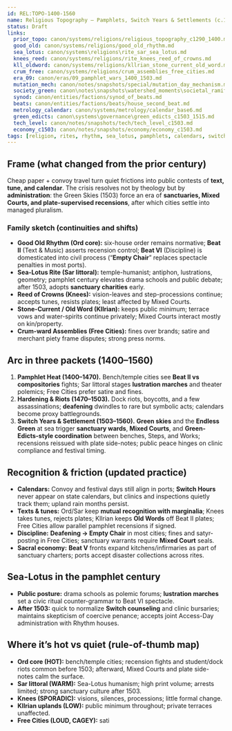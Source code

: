```yaml
---
id: REL:TOPO-1400-1560
name: Religious Topography — Pamphlets, Switch Years & Settlements (c.1400–1560 AO)
status: Draft
links:
  prior_topo: canon/systems/religions/religious_topography_c1290_1400.md
  good_old: canon/systems/religions/good_old_rhythm.md
  sea_lotus: canon/systems\religions\rite_sar_sea_lotus.md
  knees_reed: canon/systems/religions/rite_knees_reed_of_crowns.md
  kll_oldword: canon/systems/religions/kllrian_stone_current_old_word.md
  crum_free: canon/systems/religions/crum_assemblies_free_cities.md
  era_09: canon/eras/09_pamphlet_wars_1400_1503.md
  mutation_mech: canon/notes/snapshots/special/mutation_day_mechanism.md
  society_green: canon\notes\snapshots\watershed_moments\societal_ramifications_green_skies_c1503_1530.md
  synod: canon/entities/factions/synod_of_beats.md
  beats: canon/entities/factions/beats/house_second_beat.md
  metrology_calendar: canon/systems/metrology/calendar_base6.md
  green_edicts: canon\systems\governance\green_edicts_c1503_1515.md
  tech_level: canon/notes/snapshots/tech/tech_level_c1503.md
  economy_c1503: canon/notes/snapshots/economy/economy_c1503.md
tags: [religion, rites, rhythm, sea_lotus, pamphlets, calendars, switch_hours, sanctuaries, mixed_courts]
---
```


## Frame (what changed from the prior century)
Cheap paper + convoy travel turn quiet frictions into public contests of **text, tune, and calendar**. The crisis resolves not by theology but by **administration**: the Green Skies (1503) force an era of **sanctuaries, Mixed Courts, and plate-supervised recensions**, after which cities settle into managed pluralism.

### Family sketch (continuities and shifts)
- **Good Old Rhythm (Ord core):** six-house order remains normative; **Beat II** (Text & Music) asserts recension control; **Beat VI** (Discipline) is domesticated into civil process (“**Empty Chair**” replaces spectacle penalties in most ports).  
- **Sea-Lotus Rite (Sar littoral):** temple-humanist; antiphon, lustrations, geometry; pamphlet century elevates drama schools and public debate; after 1503, adopts **sanctuary charities** early.  
- **Reed of Crowns (Knees):** vision-leaves and step-processions continue; accepts tunes, resists plates; least affected by Mixed Courts.  
- **Stone-Current / Old Word (Kllrian):** keeps public minimum; terrace vows and water-spirits continue privately; Mixed Courts interact mostly on kin/property.  
- **Crum-ward Assemblies (Free Cities):** fines over brands; satire and merchant piety frame disputes; strong press norms.

## Arc in three packets (1400–1560)
1) **Pamphlet Heat (1400–1470).** Bench/temple cities see **Beat II vs compositories** fights; Sar littoral stages **lustration marches** and theater polemics; Free Cities prefer satire and fines.  
2) **Hardening & Riots (1470–1503).** Dock riots, boycotts, and a few assassinations; **deafening** dwindles to rare but symbolic acts; calendars become proxy battlegrounds.  
3) **Switch Years & Settlement (1503–1560).** **Green skies** and the **Endless Green** at sea trigger **sanctuary wards**, **Mixed Courts**, and **Green-Edicts-style coordination** between benches, Steps, and Works; recensions reissued with plate side-notes; public peace hinges on clinic compliance and festival timing.

## Recognition & friction (updated practice)
- **Calendars:** Convoy and festival days still align in ports; **Switch Hours** never appear on state calendars, but clinics and inspections quietly track them; upland rain months persist.  
- **Texts & tunes:** Ord/Sar keep **mutual recognition with marginalia**; Knees takes tunes, rejects plates; Kllrian keeps **Old Words** off Beat II plates; Free Cities allow parallel pamphlet recensions if signed.  
- **Discipline:** **Deafening → Empty Chair** in most cities; fines and satyr-posting in Free Cities; sanctuary warrants require **Mixed Court** seals.  
- **Sacral economy:** **Beat V** fronts expand kitchens/infirmaries as part of sanctuary charters; ports accept disaster collections across rites.

## Sea-Lotus in the pamphlet century
- **Public posture:** drama schools as polemic forums; **lustration marches** set a civic ritual counter-grammar to Beat VI spectacle.  
- **After 1503:** quick to normalize **Switch counseling** and clinic bursaries; maintains skepticism of coercive penance; accepts joint Access-Day administration with Rhythm houses.

## Where it’s hot vs quiet (rule-of-thumb map)
- **Ord core (HOT):** bench/temple cities; recension fights and student/dock riots common before 1503; afterward, Mixed Courts and plate side-notes calm the surface.  
- **Sar littoral (WARM):** Sea-Lotus humanism; high print volume; arrests limited; strong sanctuary culture after 1503.  
- **Knees (SPORADIC):** visions, silences, processions; little formal change.  
- **Kllrian uplands (LOW):** public minimum throughout; private terraces unaffected.  
- **Free Cities (LOUD, CAGEY):** sati
